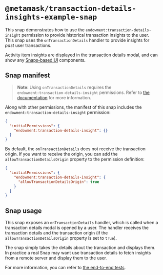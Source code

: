 # `@metamask/transaction-details-insights-example-snap`

This snap demonstrates how to use the `endowment:transaction-details-insight` permission
to provide historical transaction insights to the user. This snap uses the `onTransactionDetails`
handler to provide insights for *past* user transactions.

Activity item insights are displayed in the transaction details modal, and
can show any [Snaps-based UI](../../../snaps-sdk) components.

## Snap manifest

> **Note**: Using `onTransactionDetails` requires the `endowment:transaction-details-insight`
> permissions. Refer to [the documentation](https://docs.metamask.io/snaps/reference/permissions)
> for more information.

Along with other permissions, the manifest of this snap includes the
`endowment:transaction-details-insight` permission:

```json
{
  "initialPermissions": {
    "endowment:transaction-details-insight": {}
  }
}
```

By default, the `onTransactionDetails` does not receive the transaction origin. If you
want to receive the origin, you can add the `allowTransactionDetailsOrigin` property to
the permission definition:

```json
{
  "initialPermissions": {
    "endowment:transaction-details-insight": {
      "allowTransactionDetailsOrigin": true
    }
  }
}
```

## Snap usage

This snap exposes an `onTransactionDetails` handler, which is called when a transaction details modal is opened by a user. The handler receives the transaction details and the
transaction origin (if the `allowTransactionDetailsOrigin` property is set to `true`).

The snap simply takes the details about the transaction and displays them. In practice a real Snap may want use transaction details to fetch insights from a remote server and display them to the user.

For more information, you can refer to
[the end-to-end tests](./src/index.test.ts).
